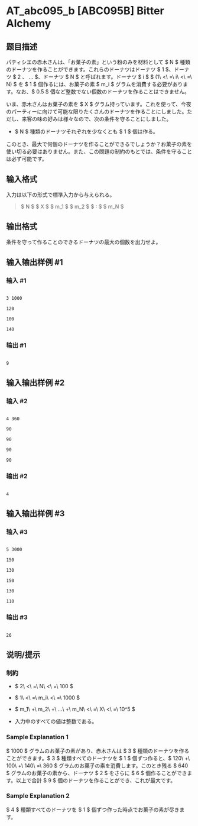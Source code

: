 # AT_abc095_b [ABC095B] Bitter Alchemy

## 题目描述

[problemUrl]: https://atcoder.jp/contests/abc095/tasks/abc095_b

パティシエの赤木さんは、「お菓子の素」という粉のみを材料として $ N $ 種類のドーナツを作ることができます。これらのドーナツはドーナツ $ 1 $、ドーナツ $ 2 $、$ ... $、ドーナツ $ N $ と呼ばれます。ドーナツ $ i $ $ (1\ <\ =\ i\ <\ =\ N) $ を $ 1 $ 個作るには、お菓子の素 $ m_i $ グラムを消費する必要があります。なお、$ 0.5 $ 個など整数でない個数のドーナツを作ることはできません。

いま、赤木さんはお菓子の素を $ X $ グラム持っています。これを使って、今夜のパーティーに向けて可能な限りたくさんのドーナツを作ることにしました。ただし、来客の味の好みは様々なので、次の条件を守ることにしました。

- $ N $ 種類のドーナツそれぞれを少なくとも $ 1 $ 個は作る。

このとき、最大で何個のドーナツを作ることができるでしょうか？お菓子の素を使い切る必要はありません。また、この問題の制約のもとでは、条件を守ることは必ず可能です。

## 输入格式

入力は以下の形式で標準入力から与えられる。

> $ N $ $ X $ $ m_1 $ $ m_2 $ $ : $ $ m_N $

## 输出格式

条件を守って作ることのできるドーナツの最大の個数を出力せよ。

## 输入输出样例 #1

### 输入 #1

```
3 1000
120
100
140
```

### 输出 #1

```
9
```

## 输入输出样例 #2

### 输入 #2

```
4 360
90
90
90
90
```

### 输出 #2

```
4
```

## 输入输出样例 #3

### 输入 #3

```
5 3000
150
130
150
130
110
```

### 输出 #3

```
26
```

## 说明/提示

### 制約

- $ 2\ <\ =\ N\ <\ =\ 100 $
- $ 1\ <\ =\ m_i\ <\ =\ 1000 $
- $ m_1\ +\ m_2\ +\ ...\ +\ m_N\ <\ =\ X\ <\ =\ 10^5 $
- 入力中のすべての値は整数である。

### Sample Explanation 1

$ 1000 $ グラムのお菓子の素があり、赤木さんは $ 3 $ 種類のドーナツを作ることができます。$ 3 $ 種類すべてのドーナツを $ 1 $ 個ずつ作ると、$ 120\ +\ 100\ +\ 140\ =\ 360 $ グラムのお菓子の素を消費します。このとき残る $ 640 $ グラムのお菓子の素から、ドーナツ $ 2 $ をさらに $ 6 $ 個作ることができます。以上で合計 $ 9 $ 個のドーナツを作ることができ、これが最大です。

### Sample Explanation 2

$ 4 $ 種類すべてのドーナツを $ 1 $ 個ずつ作った時点でお菓子の素が尽きます。